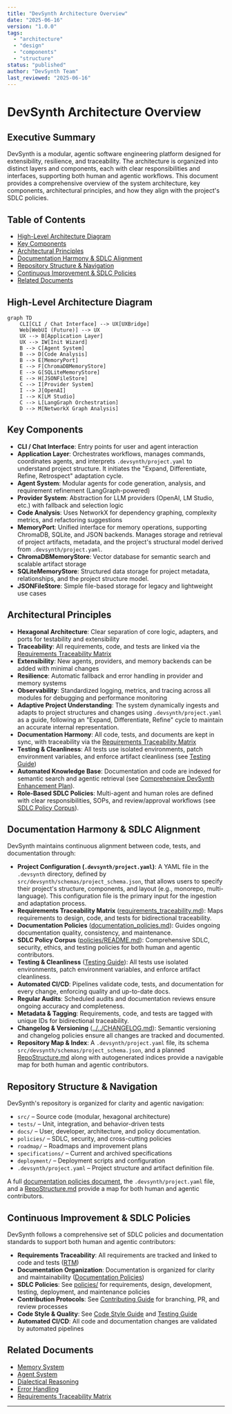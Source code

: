 ```yaml
---
title: "DevSynth Architecture Overview"
date: "2025-06-16"
version: "1.0.0"
tags:
  - "architecture"
  - "design"
  - "components"
  - "structure"
status: "published"
author: "DevSynth Team"
last_reviewed: "2025-06-16"
---
```


# DevSynth Architecture Overview

## Executive Summary

DevSynth is a modular, agentic software engineering platform designed for extensibility, resilience, and traceability. The architecture is organized into distinct layers and components, each with clear responsibilities and interfaces, supporting both human and agentic workflows. This document provides a comprehensive overview of the system architecture, key components, architectural principles, and how they align with the project's SDLC policies.

## Table of Contents

- [High-Level Architecture Diagram](#high-level-architecture-diagram)
- [Key Components](#key-components)
- [Architectural Principles](#architectural-principles)
- [Documentation Harmony & SDLC Alignment](#documentation-harmony--sdlc-alignment)
- [Repository Structure & Navigation](#repository-structure--navigation)
- [Continuous Improvement & SDLC Policies](#continuous-improvement--sdlc-policies)
- [Related Documents](#related-documents)

## High-Level Architecture Diagram

```mermaid
graph TD
    CLI[CLI / Chat Interface] --> UX[UXBridge]
    Web[WebUI (Future)] --> UX
    UX --> B[Application Layer]
    UX --> IW[Init Wizard]
    B --> C[Agent System]
    B --> D[Code Analysis]
    B --> E[MemoryPort]
    E --> F[ChromaDBMemoryStore]
    E --> G[SQLiteMemoryStore]
    E --> H[JSONFileStore]
    C --> I[Provider System]
    I --> J[OpenAI]
    I --> K[LM Studio]
    C --> L[LangGraph Orchestration]
    D --> M[NetworkX Graph Analysis]
```

## Key Components

- **CLI / Chat Interface**: Entry points for user and agent interaction
- **Application Layer**: Orchestrates workflows, manages commands, coordinates agents, and interprets `.devsynth/project.yaml` to understand project structure. It initiates the "Expand, Differentiate, Refine, Retrospect" adaptation cycle.
- **Agent System**: Modular agents for code generation, analysis, and requirement refinement (LangGraph-powered)
- **Provider System**: Abstraction for LLM providers (OpenAI, LM Studio, etc.) with fallback and selection logic
- **Code Analysis**: Uses NetworkX for dependency graphing, complexity metrics, and refactoring suggestions
- **MemoryPort**: Unified interface for memory operations, supporting ChromaDB, SQLite, and JSON backends. Manages storage and retrieval of project artifacts, metadata, and the project's structural model derived from `.devsynth/project.yaml`.
- **ChromaDBMemoryStore**: Vector database for semantic search and scalable artifact storage
- **SQLiteMemoryStore**: Structured data storage for project metadata, relationships, and the project structure model.
- **JSONFileStore**: Simple file-based storage for legacy and lightweight use cases

## Architectural Principles

- **Hexagonal Architecture**: Clear separation of core logic, adapters, and ports for testability and extensibility
- **Traceability**: All requirements, code, and tests are linked via the [Requirements Traceability Matrix](../requirements_traceability.md)
- **Extensibility**: New agents, providers, and memory backends can be added with minimal changes
- **Resilience**: Automatic fallback and error handling in provider and memory systems
- **Observability**: Standardized logging, metrics, and tracing across all modules for debugging and performance monitoring
- **Adaptive Project Understanding**: The system dynamically ingests and adapts to project structures and changes using `.devsynth/project.yaml` as a guide, following an "Expand, Differentiate, Refine" cycle to maintain an accurate internal representation.
- **Documentation Harmony**: All code, tests, and documents are kept in sync, with traceability via the [Requirements Traceability Matrix](../requirements_traceability.md)
- **Testing & Cleanliness**: All tests use isolated environments, patch environment variables, and enforce artifact cleanliness (see [Testing Guide](../developer_guides/testing.md))
- **Automated Knowledge Base**: Documentation and code are indexed for semantic search and agentic retrieval (see [Comprehensive DevSynth Enhancement Plan](../../Comprehensive%20DevSynth%20Enhancement%20Plan.md)).
- **Role-Based SDLC Policies**: Multi-agent and human roles are defined with clear responsibilities, SOPs, and review/approval workflows (see [SDLC Policy Corpus](../policies/README.md)).

## Documentation Harmony & SDLC Alignment

DevSynth maintains continuous alignment between code, tests, and documentation through:

- **Project Configuration (`.devsynth/project.yaml`)**: A YAML file in the `.devsynth` directory, defined by `src/devsynth/schemas/project_schema.json`, that allows users to specify their project's structure, components, and layout (e.g., monorepo, multi-language). This configuration file is the primary input for the ingestion and adaptation process.
- **Requirements Traceability Matrix** ([requirements_traceability.md](../requirements_traceability.md)): Maps requirements to design, code, and tests for bidirectional traceability.
- **Documentation Policies** ([documentation_policies.md](../policies/documentation_policies.md)): Guides ongoing documentation quality, consistency, and maintenance.
- **SDLC Policy Corpus** ([policies/README.md](../policies/README.md)): Comprehensive SDLC, security, ethics, and testing policies for both human and agentic contributors.
- **Testing & Cleanliness** ([Testing Guide](../developer_guides/testing.md)): All tests use isolated environments, patch environment variables, and enforce artifact cleanliness.
- **Automated CI/CD**: Pipelines validate code, tests, and documentation for every change, enforcing quality and up-to-date docs.
- **Regular Audits**: Scheduled audits and documentation reviews ensure ongoing accuracy and completeness.
- **Metadata & Tagging**: Requirements, code, and tests are tagged with unique IDs for bidirectional traceability.
- **Changelog & Versioning** ([../../CHANGELOG.md](../../CHANGELOG.md)): Semantic versioning and changelog policies ensure all changes are tracked and documented.
- **Repository Map & Index**: A `.devsynth/project.yaml` file, its schema `src/devsynth/schemas/project_schema.json`, and a planned [RepoStructure.md](../repo_structure.md) along with autogenerated indices provide a navigable map for both human and agentic contributors.

## Repository Structure & Navigation

DevSynth's repository is organized for clarity and agentic navigation:

- `src/` – Source code (modular, hexagonal architecture)
- `tests/` – Unit, integration, and behavior-driven tests
- `docs/` – User, developer, architecture, and policy documentation.
- `policies/` – SDLC, security, and cross-cutting policies
- `roadmap/` – Roadmaps and improvement plans
- `specifications/` – Current and archived specifications
- `deployment/` – Deployment scripts and configuration
- `.devsynth/project.yaml` – Project structure and artifact definition file.

A full [documentation policies document](../policies/documentation_policies.md), the `.devsynth/project.yaml` file, and a [RepoStructure.md](../repo_structure.md) provide a map for both human and agentic contributors.

## Continuous Improvement & SDLC Policies

DevSynth follows a comprehensive set of SDLC policies and documentation standards to support both human and agentic contributors:

- **Requirements Traceability**: All requirements are tracked and linked to code and tests ([RTM](../requirements_traceability.md))
- **Documentation Organization**: Documentation is organized for clarity and maintainability ([Documentation Policies](../policies/documentation_policies.md))
- **SDLC Policies**: See [policies/](../policies/README.md) for requirements, design, development, testing, deployment, and maintenance policies
- **Contribution Protocols**: See [Contributing Guide](../developer_guides/contributing.md) for branching, PR, and review processes
- **Code Style & Quality**: See [Code Style Guide](../developer_guides/code_style.md) and [Testing Guide](../developer_guides/testing.md)
- **Automated CI/CD**: All code and documentation changes are validated by automated pipelines

## Related Documents

- [Memory System](memory_system.md)
- [Agent System](agent_system.md)
- [Dialectical Reasoning](dialectical_reasoning.md)
- [Error Handling](../technical_reference/error_handling.md)
- [Requirements Traceability Matrix](../requirements_traceability.md)

---
